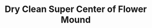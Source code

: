 ---
title: "Dry Clean Super Center of Flower Mound"
url: /flower-mound/dry-clean-super-center-of-flower-mound/
shop: laundry
---